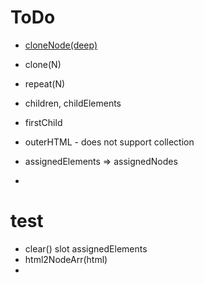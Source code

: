 # ToDo
* [cloneNode(deep)](https://developer.mozilla.org/en-US/docs/Web/API/Node/cloneNode)
* clone(N)
* repeat(N)
* children, childElements
* firstChild
* outerHTML - does not support collection

* assignedElements => assignedNodes
* 
# test
* clear() slot assignedElements
* html2NodeArr(html)
* 
